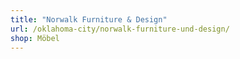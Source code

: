 ```yaml
---
title: "Norwalk Furniture & Design"
url: /oklahoma-city/norwalk-furniture-und-design/
shop: Möbel
---
```


